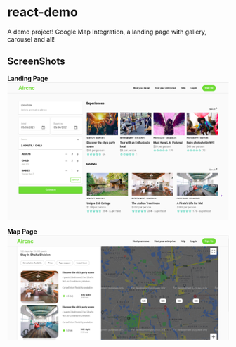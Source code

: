 # react-demo
A demo project! Google Map Integration, a landing page with gallery, carousel and all!


## ScreenShots

**Landing Page**
![landing-page](./ss/landing.jpg)

**Map Page**
![landing-page](./ss/map.jpg)
